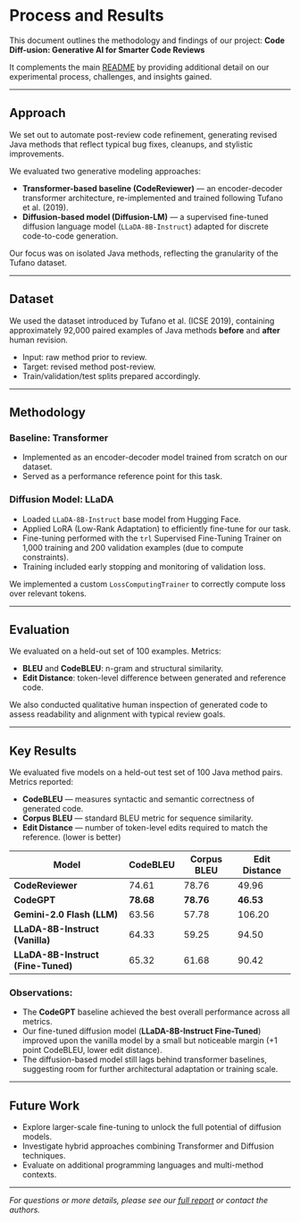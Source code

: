 # Process and Results

This document outlines the methodology and findings of our project:
**Code Diff-usion: Generative AI for Smarter Code Reviews**

It complements the main [README](../README.md) by providing additional detail on our experimental process, challenges, and insights gained.

---

## Approach

We set out to automate post-review code refinement, generating revised Java methods that reflect typical bug fixes, cleanups, and stylistic improvements.

We evaluated two generative modeling approaches:

* **Transformer-based baseline (CodeReviewer)** — an encoder-decoder transformer architecture, re-implemented and trained following Tufano et al. (2019).
* **Diffusion-based model (Diffusion-LM)** — a supervised fine-tuned diffusion language model (`LLaDA-8B-Instruct`) adapted for discrete code-to-code generation.

Our focus was on isolated Java methods, reflecting the granularity of the Tufano dataset.

---

## Dataset

We used the dataset introduced by Tufano et al. (ICSE 2019), containing approximately 92,000 paired examples of Java methods **before** and **after** human revision.

* Input: raw method prior to review.
* Target: revised method post-review.
* Train/validation/test splits prepared accordingly.

---

## Methodology

### Baseline: Transformer

* Implemented as an encoder-decoder model trained from scratch on our dataset.
* Served as a performance reference point for this task.

### Diffusion Model: LLaDA

* Loaded `LLaDA-8B-Instruct` base model from Hugging Face.
* Applied LoRA (Low-Rank Adaptation) to efficiently fine-tune for our task.
* Fine-tuning performed with the `trl` Supervised Fine-Tuning Trainer on 1,000 training and 200 validation examples (due to compute constraints).
* Training included early stopping and monitoring of validation loss.

We implemented a custom `LossComputingTrainer` to correctly compute loss over relevant tokens.

---

## Evaluation

We evaluated on a held-out set of 100 examples.
Metrics:

* **BLEU** and **CodeBLEU**: n-gram and structural similarity.
* **Edit Distance**: token-level difference between generated and reference code.

We also conducted qualitative human inspection of generated code to assess readability and alignment with typical review goals.

---

## Key Results

We evaluated five models on a held-out test set of 100 Java method pairs.
Metrics reported:

* **CodeBLEU** — measures syntactic and semantic correctness of generated code.
* **Corpus BLEU** — standard BLEU metric for sequence similarity.
* **Edit Distance** — number of token-level edits required to match the reference. (lower is better)

| Model                              | CodeBLEU  | Corpus BLEU | Edit Distance |
| ---------------------------------- | --------- | ----------- | ------------- |
| **CodeReviewer**                   | 74.61     | 78.76       | 49.96         |
| **CodeGPT**                        | **78.68** | **78.76**   | **46.53**     |
| **Gemini-2.0 Flash (LLM)**         | 63.56     | 57.78       | 106.20        |
| **LLaDA-8B-Instruct (Vanilla)**    | 64.33     | 59.25       | 94.50         |
| **LLaDA-8B-Instruct (Fine-Tuned)** | 65.32     | 61.68       | 90.42         |

### Observations:

* The **CodeGPT** baseline achieved the best overall performance across all metrics.
* Our fine-tuned diffusion model (**LLaDA-8B-Instruct Fine-Tuned**) improved upon the vanilla model by a small but noticeable margin (+1 point CodeBLEU, lower edit distance).
* The diffusion-based model still lags behind transformer baselines, suggesting room for further architectural adaptation or training scale.

---

## Future Work

* Explore larger-scale fine-tuning to unlock the full potential of diffusion models.
* Investigate hybrid approaches combining Transformer and Diffusion techniques.
* Evaluate on additional programming languages and multi-method contexts.

---
*For questions or more details, please see our [full report](project_report.pdf) or contact the authors.*

